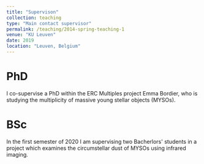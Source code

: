 ```yaml
---
title: "Supervison"
collection: teaching
type: "Main contact supervisor"
permalink: /teaching/2014-spring-teaching-1
venue: "KU Leuven"
date: 2019
location: "Leuven, Belgium"
---
```


PhD
======
I co-supervise a PhD within the ERC Multiples project Emma Bordier, who is studying the multiplicity of massive young stellar objects (MYSOs).

BSc
======
In the first semester of 2020 I am supervising two Bacherlors' students in a project which examines the circumstellar dust of MYSOs using infrared imaging.
